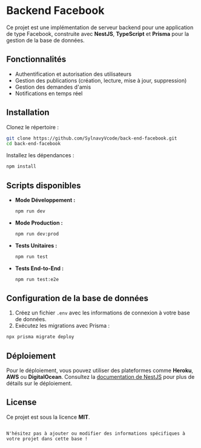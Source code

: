 
# Backend Facebook

Ce projet est une implémentation de serveur backend pour une application de type Facebook, construite avec **NestJS**, **TypeScript** et **Prisma** pour la gestion de la base de données.

## Fonctionnalités

- Authentification et autorisation des utilisateurs
- Gestion des publications (création, lecture, mise à jour, suppression)
- Gestion des demandes d'amis
- Notifications en temps réel

## Installation

Clonez le répertoire :

```bash
git clone https://github.com/SylnavyVcode/back-end-facebook.git
cd back-end-facebook
```

Installez les dépendances :

```bash
npm install
```

## Scripts disponibles

- **Mode Développement :**  
  ```bash
  npm run dev
  ```

- **Mode Production :**  
  ```bash
  npm run dev:prod
  ```

- **Tests Unitaires :**  
  ```bash
  npm run test
  ```

- **Tests End-to-End :**  
  ```bash
  npm run test:e2e
  ```

## Configuration de la base de données

1. Créez un fichier `.env` avec les informations de connexion à votre base de données.
2. Exécutez les migrations avec Prisma :

```bash
npx prisma migrate deploy
```

## Déploiement

Pour le déploiement, vous pouvez utiliser des plateformes comme **Heroku**, **AWS** ou **DigitalOcean**. Consultez la [documentation de NestJS](https://docs.nestjs.com) pour plus de détails sur le déploiement.

## License

Ce projet est sous la licence **MIT**.
```

N'hésitez pas à ajouter ou modifier des informations spécifiques à votre projet dans cette base !
